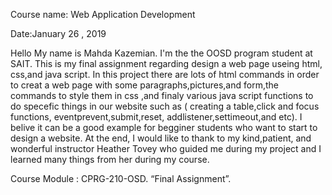 Course name: Web Application Development

Date:January 26 , 2019

Hello
My name is Mahda Kazemian. I'm the the OOSD program student at SAIT.
This is my final assignment regarding design a web page useing
html, css,and java script. In this project there are lots of html commands 
in order to creat a web page with some paragraphs,pictures,and form,the 
commands to style them in css ,and finaly various java script functions to do 
specefic things in our website such as ( creating a table,click and focus functions,
eventprevent,submit,reset, addlistener,settimeout,and etc). I belive it can be a good 
example for begginer students who want to start to design a website. At the end, I would 
like to thank to my kind,patient, and wonderful instructor Heather Tovey who guided me 
during my project and I learned many things from her during my course.

Course Module : CPRG-210-OSD.
“Final Assignment”.